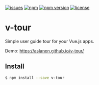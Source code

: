 [![issues](https://badgen.net/github/open-issues/aslanon/v-tour)](https://github.com/aslanon/v-tour/issues) [![npm](https://badgen.net/npm/dt/v-tour)](https://www.npmjs.com/package/v-tour) [![npm version](https://badge.fury.io/js/v-tour.svg)](https://www.npmjs.com/package/v-tour) [![license](https://badgen.net/github/license/aslanon/v-tour)](https://github.com/aslanon/v-tour/blob/master/LICENSE)

# v-tour

Simple user guide tour for your Vue.js apps.

Demo: https://aslanon.github.io/v-tour/

## Install

```bash
$ npm install --save v-tour
```
